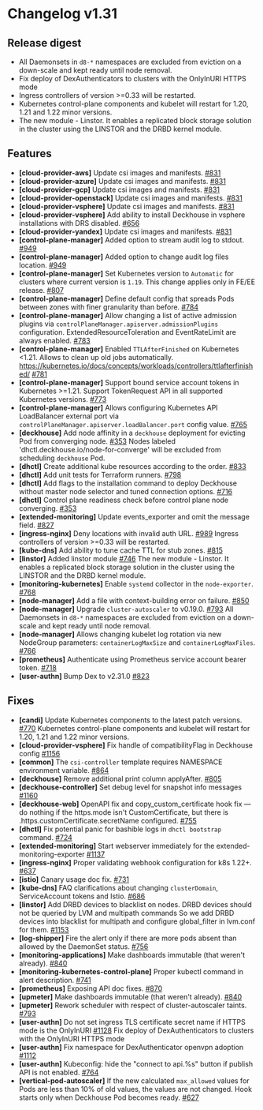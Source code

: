 # Changelog v1.31

## Release digest


 - All Daemonsets in `d8-*` namespaces are excluded from eviction on a down-scale and kept ready until node removal.
 - Fix deploy of DexAuthenticators to clusters with the OnlyInURI HTTPS mode
 - Ingress controllers of version >=0.33 will be restarted.
 - Kubernetes control-plane components and kubelet will restart for 1.20, 1.21 and 1.22 minor versions.
 - The new module - Linstor. It enables a replicated block storage solution in the cluster using the LINSTOR and the DRBD kernel module.

## Features


 - **[cloud-provider-aws]** Update csi images and manifests. [#831](https://github.com/deckhouse/deckhouse/pull/831)
 - **[cloud-provider-azure]** Update csi images and manifests. [#831](https://github.com/deckhouse/deckhouse/pull/831)
 - **[cloud-provider-gcp]** Update csi images and manifests. [#831](https://github.com/deckhouse/deckhouse/pull/831)
 - **[cloud-provider-openstack]** Update csi images and manifests. [#831](https://github.com/deckhouse/deckhouse/pull/831)
 - **[cloud-provider-vsphere]** Update csi images and manifests. [#831](https://github.com/deckhouse/deckhouse/pull/831)
 - **[cloud-provider-vsphere]** Add ability to install Deckhouse in vsphere installations with DRS disabled. [#656](https://github.com/deckhouse/deckhouse/pull/656)
 - **[cloud-provider-yandex]** Update csi images and manifests. [#831](https://github.com/deckhouse/deckhouse/pull/831)
 - **[control-plane-manager]** Added option to stream audit log to stdout. [#949](https://github.com/deckhouse/deckhouse/pull/949)
 - **[control-plane-manager]** Added option to change audit log files location. [#949](https://github.com/deckhouse/deckhouse/pull/949)
 - **[control-plane-manager]** Set Kubernetes version to `Automatic` for clusters where current version is `1.19`. This change applies only in FE/EE release. [#807](https://github.com/deckhouse/deckhouse/pull/807)
 - **[control-plane-manager]** Define default config that spreads Pods between zones with finer granularity than before. [#784](https://github.com/deckhouse/deckhouse/pull/784)
 - **[control-plane-manager]** Allow changing a list of active admission plugins via `controlPlaneManager.apiserver.admissionPlugins` configuration.
    ExtendedResourceToleration and EventRateLimit are always enabled. [#783](https://github.com/deckhouse/deckhouse/pull/783)
 - **[control-plane-manager]** Enabled `TTLAfterFinished` on Kubernetes <1.21.
    Allows to clean up old jobs automatically. 
    https://kubernetes.io/docs/concepts/workloads/controllers/ttlafterfinished/ [#781](https://github.com/deckhouse/deckhouse/pull/781)
 - **[control-plane-manager]** Support bound service account tokens in Kubernetes >=1.21. Support TokenRequest API in all supported Kubernetes versions. [#773](https://github.com/deckhouse/deckhouse/pull/773)
 - **[control-plane-manager]** Allows configuring Kubernetes API LoadBalancer external port via `controlPlaneManager.apiserver.loadBalancer.port` config value. [#765](https://github.com/deckhouse/deckhouse/pull/765)
 - **[deckhouse]** Add node affinity in a `deckhouse` deployment for evicting Pod from converging node. [#353](https://github.com/deckhouse/deckhouse/pull/353)
    Nodes labeled 'dhctl.deckhouse.io/node-for-converge' will be excluded from scheduling `deckhouse` Pod.
 - **[dhctl]** Create additional kube resources according to the order. [#833](https://github.com/deckhouse/deckhouse/pull/833)
 - **[dhctl]** Add unit tests for Terraform runners. [#798](https://github.com/deckhouse/deckhouse/pull/798)
 - **[dhctl]** Add flags to the installation command to deploy Deckhouse without master node selector and tuned connection options. [#716](https://github.com/deckhouse/deckhouse/pull/716)
 - **[dhctl]** Control plane readiness check before control plane node converging. [#353](https://github.com/deckhouse/deckhouse/pull/353)
 - **[extended-monitoring]** Update events_exporter and omit the message field. [#827](https://github.com/deckhouse/deckhouse/pull/827)
 - **[ingress-nginx]** Deny locations with invalid auth URL. [#989](https://github.com/deckhouse/deckhouse/pull/989)
    Ingress controllers of version >=0.33 will be restarted.
 - **[kube-dns]** Add ability to tune cache TTL for stub zones. [#815](https://github.com/deckhouse/deckhouse/pull/815)
 - **[linstor]** Added linstor module [#746](https://github.com/deckhouse/deckhouse/pull/746)
    The new module - Linstor. It enables a replicated block storage solution in the cluster using the LINSTOR and the DRBD kernel module.
 - **[monitoring-kubernetes]** Enable `systemd` collector in the `node-exporter`. [#768](https://github.com/deckhouse/deckhouse/pull/768)
 - **[node-manager]** Add a file with context-building error on failure. [#850](https://github.com/deckhouse/deckhouse/pull/850)
 - **[node-manager]** Upgrade `cluster-autoscaler` to v0.19.0. [#793](https://github.com/deckhouse/deckhouse/pull/793)
    All Daemonsets in `d8-*` namespaces are excluded from eviction on a down-scale and kept ready until node removal.
 - **[node-manager]** Allows changing kubelet log rotation via new NodeGroup parameters: `containerLogMaxSize` and `containerLogMaxFiles`. [#766](https://github.com/deckhouse/deckhouse/pull/766)
 - **[prometheus]** Authenticate using Prometheus service account bearer token. [#718](https://github.com/deckhouse/deckhouse/pull/718)
 - **[user-authn]** Bump Dex to v2.31.0 [#823](https://github.com/deckhouse/deckhouse/pull/823)

## Fixes


 - **[candi]** Update Kubernetes components to the latest patch versions. [#770](https://github.com/deckhouse/deckhouse/pull/770)
    Kubernetes control-plane components and kubelet will restart for 1.20, 1.21 and 1.22 minor versions.
 - **[cloud-provider-vsphere]** Fix handle of compatibilityFlag in Deckhouse config [#1156](https://github.com/deckhouse/deckhouse/pull/1156)
 - **[common]** The `csi-controller` template requires NAMESPACE environment variable. [#864](https://github.com/deckhouse/deckhouse/pull/864)
 - **[deckhouse]** Remove additional print column applyAfter. [#805](https://github.com/deckhouse/deckhouse/pull/805)
 - **[deckhouse-controller]** Set debug level for snapshot info messages [#1160](https://github.com/deckhouse/deckhouse/pull/1160)
 - **[deckhouse-web]** OpenAPI fix and copy_custom_certificate hook fix — do nothing if the https.mode isn't CustomCertificate, but there is <module>.https.customCertificate.secretName configured. [#755](https://github.com/deckhouse/deckhouse/pull/755)
 - **[dhctl]** Fix potential panic for bashible logs in `dhctl bootstrap` command. [#724](https://github.com/deckhouse/deckhouse/pull/724)
 - **[extended-monitoring]** Start webserver immediately for the extended-monitoring-exporter [#1137](https://github.com/deckhouse/deckhouse/pull/1137)
 - **[ingress-nginx]** Proper validating webhook configuration for k8s 1.22+. [#637](https://github.com/deckhouse/deckhouse/pull/637)
 - **[istio]** Canary usage doc fix. [#731](https://github.com/deckhouse/deckhouse/pull/731)
 - **[kube-dns]** FAQ clarifications about changing `clusterDomain`, ServiceAccount tokens and Istio. [#686](https://github.com/deckhouse/deckhouse/pull/686)
 - **[linstor]** Add DRBD devices to blacklist on nodes. DRBD devices should not be queried by LVM and multipath commands So we add DRBD devices into blacklist for multipath and configure global_filter in lvm.conf for them. [#1153](https://github.com/deckhouse/deckhouse/pull/1153)
 - **[log-shipper]** Fire the alert only if there are more pods absent than allowed by the DaemonSet status. [#756](https://github.com/deckhouse/deckhouse/pull/756)
 - **[monitoring-applications]** Make dashboards immutable (that weren't already). [#840](https://github.com/deckhouse/deckhouse/pull/840)
 - **[monitoring-kubernetes-control-plane]** Proper kubectl command in alert description. [#741](https://github.com/deckhouse/deckhouse/pull/741)
 - **[prometheus]** Exposing API doc fixes. [#870](https://github.com/deckhouse/deckhouse/pull/870)
 - **[upmeter]** Make dashboards immutable (that weren't already). [#840](https://github.com/deckhouse/deckhouse/pull/840)
 - **[upmeter]** Rework scheduler with respect of cluster-autoscaler taints. [#793](https://github.com/deckhouse/deckhouse/pull/793)
 - **[user-authn]** Do not set ingress TLS certificate secret name if HTTPS mode is the OnlyInURI [#1128](https://github.com/deckhouse/deckhouse/pull/1128)
    Fix deploy of DexAuthenticators to clusters with the OnlyInURI HTTPS mode
 - **[user-authn]** Fix namespace for DexAuthenticator openvpn adoption [#1112](https://github.com/deckhouse/deckhouse/pull/1112)
 - **[user-authn]** Kubeconfig: hide the "connect to api.%s" button if publish API is not enabled. [#764](https://github.com/deckhouse/deckhouse/pull/764)
 - **[vertical-pod-autoscaler]** If the new calculated `max_allowed` values for Pods are less than 10% of old values, the values are not changed. Hook starts only when Deckhouse Pod becomes ready. [#627](https://github.com/deckhouse/deckhouse/pull/627)

